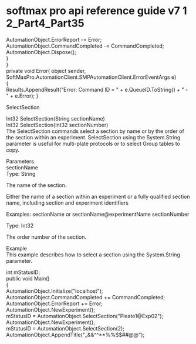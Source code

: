 # softmax pro api reference guide v7 1 2\_Part4\_Part35

AutomationObject.ErrorReport -= Error;\
AutomationObject.CommandCompleted -= CommandCompleted;\
AutomationObject.Dispose();\
}\
}\
private void Error( object sender,\
SoftMaxPro.AutomationClient.SMPAutomationClient.ErrorEventArgs e)\
{\
Results.AppendResult("Error: Command ID = " + e.QueueID.ToString() + " - " + e.Error); }

SelectSection

Int32 SelectSection(String sectionName)\
Int32 SelectSection(Int32 sectionNumber)\
The SelectSection commands select a section by name or by the order of the section within an experiment. SelectSection using the System.String parameter is useful for multi-plate protocols or to select Group tables to copy.

Parameters\
sectionName\
Type: String

The name of the section.

Either the name of a section within an experiment or a fully qualified section name, including section and experiment identifiers

Examples: sectionName or sectionName@experimentName sectionNumber

Type: Int32

The order number of the section.

Example\
This example describes how to select a section using the System.String parameter.

int mStatusID;\
public void Main()\
{\
AutomationObject.Initialize("localhost");\
AutomationObject.CommandCompleted += CommandCompleted; AutomationObject.ErrorReport += Error;\
AutomationObject.NewExperiment();\
mStatusID = AutomationObject.SelectSection("Pleate1@Exp02"); AutomationObject.NewExperiment();\
mStatusID = AutomationObject.SelectSection(2);\
AutomationObject.AppendTitle("\_&&^^\*\*%%\$$##@@");
